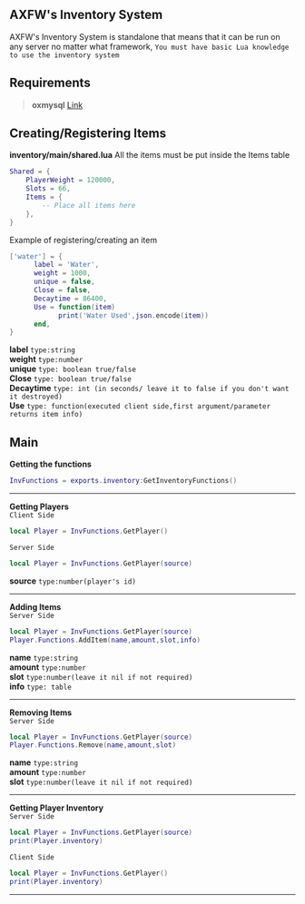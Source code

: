 ## AXFW's Inventory System

AXFW's Inventory System is standalone that means that it can be run on any server no matter what framework,
`You must have basic Lua knowledge to use the inventory system`
## Requirements

> **oxmysql**   [Link](https://github.com/overextended/oxmysql/)

## Creating/Registering Items
__inventory/main/shared.lua__
All the items must be put inside the Items table 
```lua
Shared = {
    PlayerWeight = 120000,
    Slots = 66,
    Items = {
        -- Place all items here
    },
}
```
Example of registering/creating an item
```lua
['water'] = {
      label = 'Water',
      weight = 1000,
      unique = false,
      Close = false,
      Decaytime = 86400,
      Use = function(item)
            print('Water Used',json.encode(item))
      end,
}
```
**label**  `type:string`\
**weight** `type:number`\
**unique** `type: boolean true/false`\
**Close**  `type: boolean true/false`\
**Decaytime** `type: int (in seconds/ leave it to false if you don't want it destroyed)`\
**Use**    `type: function(executed client side,first argument/parameter returns item info)`
## Main
**Getting the functions**
```lua
InvFunctions = exports.inventory:GetInventoryFunctions()
```

<hr/>

**Getting Players**\
`Client Side`
```lua
local Player = InvFunctions.GetPlayer()
```
`Server Side`
```lua
local Player = InvFunctions.GetPlayer(source)
```
**source**  `type:number(player's id)`

<hr/>

**Adding Items**\
`Server Side`
```lua
local Player = InvFunctions.GetPlayer(source)
Player.Functions.AddItem(name,amount,slot,info)
```
**name**  `type:string`\
**amount** `type:number`\
**slot** `type:number(leave it nil if not required)`\
**info**  `type: table`

<hr/>

**Removing Items**\
`Server Side`
```lua
local Player = InvFunctions.GetPlayer(source)
Player.Functions.Remove(name,amount,slot)
```
**name**  `type:string`\
**amount** `type:number`\
**slot** `type:number(leave it nil if not required)`

<hr/>

**Getting Player Inventory**\
`Server Side`
```lua
local Player = InvFunctions.GetPlayer(source)
print(Player.inventory)
```
`Client Side`
```lua
local Player = InvFunctions.GetPlayer()
print(Player.inventory)
```
<hr/>
